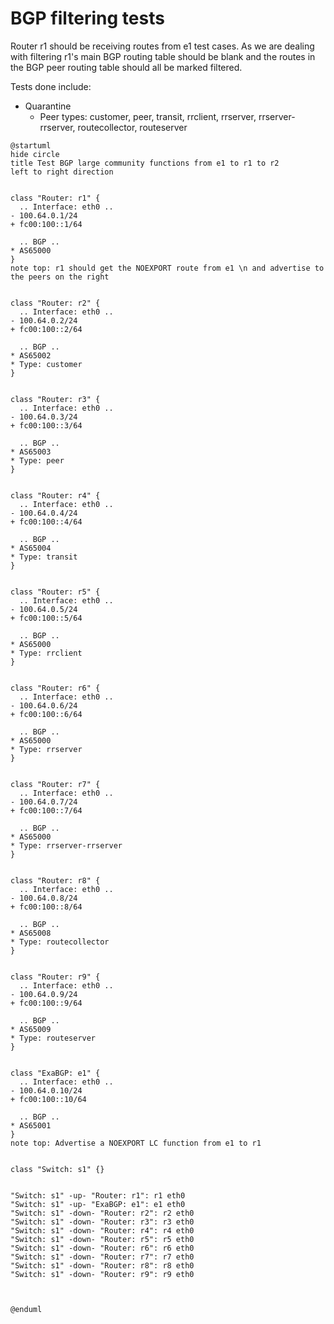 # BGP filtering tests

Router r1 should be receiving routes from e1 test cases. As we are dealing with filtering r1's main BGP routing table should be blank and the routes in the BGP peer routing table should all be marked filtered.

Tests done include:
  * Quarantine
    * Peer types: customer, peer, transit, rrclient, rrserver, rrserver-rrserver, routecollector, routeserver

```plantuml
@startuml
hide circle
title Test BGP large community functions from e1 to r1 to r2
left to right direction


class "Router: r1" {
  .. Interface: eth0 ..
- 100.64.0.1/24
+ fc00:100::1/64

  .. BGP ..
* AS65000
}
note top: r1 should get the NOEXPORT route from e1 \n and advertise to the peers on the right


class "Router: r2" {
  .. Interface: eth0 ..
- 100.64.0.2/24
+ fc00:100::2/64

  .. BGP ..
* AS65002
* Type: customer
}


class "Router: r3" {
  .. Interface: eth0 ..
- 100.64.0.3/24
+ fc00:100::3/64

  .. BGP ..
* AS65003
* Type: peer
}


class "Router: r4" {
  .. Interface: eth0 ..
- 100.64.0.4/24
+ fc00:100::4/64

  .. BGP ..
* AS65004
* Type: transit
}


class "Router: r5" {
  .. Interface: eth0 ..
- 100.64.0.5/24
+ fc00:100::5/64

  .. BGP ..
* AS65000
* Type: rrclient
}


class "Router: r6" {
  .. Interface: eth0 ..
- 100.64.0.6/24
+ fc00:100::6/64

  .. BGP ..
* AS65000
* Type: rrserver
}


class "Router: r7" {
  .. Interface: eth0 ..
- 100.64.0.7/24
+ fc00:100::7/64

  .. BGP ..
* AS65000
* Type: rrserver-rrserver
}


class "Router: r8" {
  .. Interface: eth0 ..
- 100.64.0.8/24
+ fc00:100::8/64

  .. BGP ..
* AS65008
* Type: routecollector
}


class "Router: r9" {
  .. Interface: eth0 ..
- 100.64.0.9/24
+ fc00:100::9/64

  .. BGP ..
* AS65009
* Type: routeserver
}


class "ExaBGP: e1" {
  .. Interface: eth0 ..
- 100.64.0.10/24
+ fc00:100::10/64

  .. BGP ..
* AS65001
}
note top: Advertise a NOEXPORT LC function from e1 to r1


class "Switch: s1" {}


"Switch: s1" -up- "Router: r1": r1 eth0
"Switch: s1" -up- "ExaBGP: e1": e1 eth0
"Switch: s1" -down- "Router: r2": r2 eth0
"Switch: s1" -down- "Router: r3": r3 eth0
"Switch: s1" -down- "Router: r4": r4 eth0
"Switch: s1" -down- "Router: r5": r5 eth0
"Switch: s1" -down- "Router: r6": r6 eth0
"Switch: s1" -down- "Router: r7": r7 eth0
"Switch: s1" -down- "Router: r8": r8 eth0
"Switch: s1" -down- "Router: r9": r9 eth0



@enduml
```
